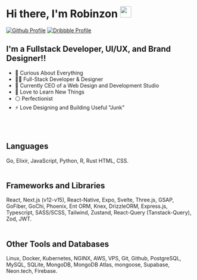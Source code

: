 <!-- ![Design and Development](https://cdn.dribbble.com/users/2612345/profile/masthead_image/proposa2132l.png?compress=1&resize=1600x1200)
 -->

# Hi there, I'm Robinzon <img src="https://media.giphy.com/media/hvRJCLFzcasrR4ia7z/giphy.gif" width="30" height="30">
 
 
[![Github Profile](https://img.shields.io/badge/github-%F0%9F%92%BB-black?style=for-the-badge&logo=github&color=black&link=https://github.com/Robinzon100)](https://github.com/Robinzon100)
[![Dribbble Profile](https://img.shields.io/badge/dribbble-%F0%9F%8E%B4-red?style=for-the-badge&logo=dribbble&color=ea4c89&link=https://dribbble.com/Robinzon)](https://dribbble.com/oxeni)


## I'm a Fullstack Developer, UI/UX, and Brand Designer!!

- 🌌 Curious About Everything
- 👨‍💻 Full-Stack Developer & Designer
- 🎴 Currently CEO of a Web Design and Development Studio
- 🌱 Love to Learn New Things 
- ⚪ Perfectionist
- ⚡ Love Designing and Building Useful "Junk"

<br />
<br /> 

## Languages
Go, Elixir, JavaScript, Python, R, Rust HTML, CSS.
<br /> 
<br /> 
## Frameworks and Libraries
React, Next.js (v12-v15), React-Native, Expo, Svelte, Three.js, GSAP, GoFiber, GoChi, Phoenix, Ent ORM, Knex, DrizzleORM, Express.js, Typescript, SASS/SCSS, Tailwind, Zustand, React-Query (Tanstack-Query), Zod, JWT.
<br /> 
<br /> 
## Other Tools and Databases
Linux, Docker, Kubernetes, NGINX, AWS, VPS, Git, Github, PostgreSQL, MySQL, SQLite, MongoDB, MongoDB Atlas, mongoose, Supabase, Neon.tech, Firebase.


 
